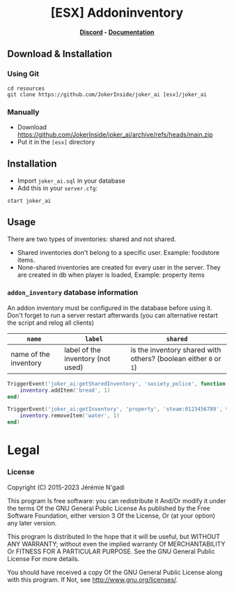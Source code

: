 
<h1 align='center'>[ESX] Addoninventory</a></h1><p align='center'><b><a href='https://discord.esx-framework.org/'>Discord</a> - <a href='https://documentation.esx-framework.org/legacy/installation'>Documentation</a></b></h5>

## Download & Installation

### Using Git
```
cd resources
git clone https://github.com/JokerInside/joker_ai [esx]/joker_ai
```

### Manually
- Download https://github.com/JokerInside/joker_ai/archive/refs/heads/main.zip
- Put it in the `[esx]` directory

## Installation
- Import `joker_ai.sql` in your database
- Add this in your `server.cfg`:

```
start joker_ai
```

## Usage
There are two types of inventories: shared and not shared.

- Shared inventories don't belong to a specific user. Example: foodstore items.
- None-shared inventories are created for every user in the server. They are created in db when player is loaded, Example: property items

### `addon_inventory` database information
An addon inventory must be configured in the database before using it. Don't forget to run a server restart afterwards (you can alternative restart the script and relog all clients)

| `name`   | `label` | `shared` |
| -------- | ------- | -------- |
| name of the inventory | label of the inventory (not used) | is the inventory shared with others? (boolean either `0` or `1`) |

```lua
TriggerEvent('joker_ai:getSharedInventory', 'society_police', function(inventory)
	inventory.addItem('bread', 1)
end)

TriggerEvent('joker_ai:getInventory', 'property', 'steam:0123456789', function(inventory)
	inventory.removeItem('water', 1)
end)

```
# Legal
### License

Copyright (C) 2015-2023 Jérémie N'gadi

This program Is free software: you can redistribute it And/Or modify it under the terms Of the GNU General Public License As published by the Free Software Foundation, either version 3 Of the License, Or (at your option) any later version.

This program Is distributed In the hope that it will be useful, but WITHOUT ANY WARRANTY; without even the implied warranty Of MERCHANTABILITY Or FITNESS FOR A PARTICULAR PURPOSE. See the GNU General Public License For more details.

You should have received a copy Of the GNU General Public License along with this program. If Not, see http://www.gnu.org/licenses/.
